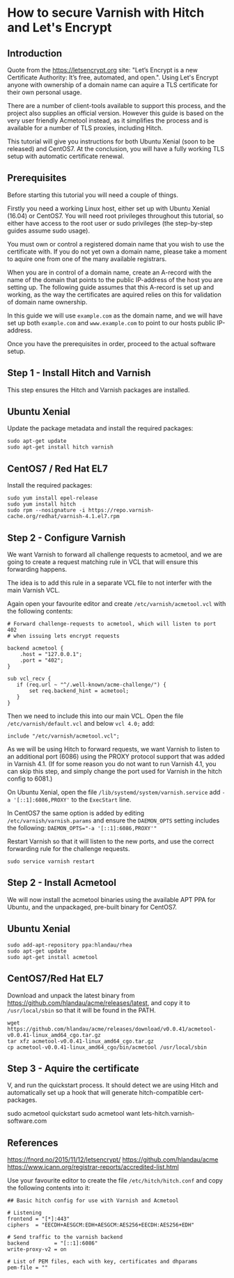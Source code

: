 How to secure Varnish with Hitch and Let's Encrypt
==================================================

Introduction
------------

Quote from the https://letsencrypt.org site: "Let’s Encrypt is a new
Certificate Authority: It’s free, automated, and open.". Using Let's
Encrypt anyone with ownership of a domain name can aquire a TLS certificate
for their own personal usage.

There are a number of client-tools available to support this process, and
the project also supplies an official version. However this guide is based
on the very user friendly Acmetool instead, as it simplifies the process and
is available for a number of TLS proxies, including Hitch.

This tutorial will give you instructions for both Ubuntu Xenial (soon to be
released) and CentOS7. At the conclusion, you will have a fully working TLS
setup with automatic certificate renewal.

Prerequisites
-------------

Before starting this tutorial you will need a couple of things.

Firstly you need a working Linux host, either set up with Ubuntu Xenial
(16.04) or CentOS7.
You will need root privileges throughout this tutorial, so either have access
to the root user or sudo privileges (the step-by-step guides assume sudo
usage).

You must own or control a registered domain name that you wish to use the
certificate with. If you do not yet own a domain name, please take a moment to
aquire one from one of the many available registrars. 

When you are in control of a domain name, create an A-record with the name of
the domain that points to the public IP-address of the host you are setting up.
The following guide assumes that this A-record is set up and working, as the
way the certificates are aquired relies on this for validation of domain name
ownership.

In this guide we will use ``example.com`` as the domain name, and we will have
set up both ``example.com`` and ``www.example.com`` to point to our hosts
public IP-address.

Once you have the prerequisites in order, proceed to the actual software setup.

Step 1 - Install Hitch and Varnish
----------------------------------

This step ensures the Hitch and Varnish packages are installed.

Ubuntu Xenial
-------------

Update the package metadata and install the required packages:

```
sudo apt-get update
sudo apt-get install hitch varnish
```

CentOS7 / Red Hat EL7
---------------------

Install the required packages:

```
sudo yum install epel-release
sudo yum install hitch
sudo rpm --nosignature -i https://repo.varnish-cache.org/redhat/varnish-4.1.el7.rpm
```

Step 2 - Configure Varnish
--------------------------

We want Varnish to forward all challenge requests to acmetool, and we are
going to create a request matching rule in VCL that will ensure this forwarding
happens.

The idea is to add this rule in a separate VCL file to not interfer with the
main Varnish VCL.

Again open your favourite editor and create ``/etc/varnish/acmetool.vcl`` with
the following contents:

```
# Forward challenge-requests to acmetool, which will listen to port 402
# when issuing lets encrypt requests

backend acmetool {
    .host = "127.0.0.1";
    .port = "402";
}

sub vcl_recv {
   if (req.url ~ "^/.well-known/acme-challenge/") {
       set req.backend_hint = acmetool;
   }
}
```

Then we need to include this into our main VCL.
Open the file ``/etc/varnish/default.vcl`` and below ``vcl 4.0;`` add:
```
include "/etc/varnish/acmetool.vcl";
```

As we will be using Hitch to forward requests, we want Varnish to listen
to an additional port (6086) using the PROXY protocol support that was added
in Varnish 4.1. 
(If for some reason you do not want to run Varnish 4.1, you can skip this
step, and simply change the port used for Varnish in the hitch config to 6081.)

On Ubuntu Xenial, open the file ``/lib/systemd/system/varnish.service`` 
add ``-a '[::1]:6086,PROXY'`` to the ``ExecStart`` line.

In CentOS7 the same option is added by editing ``/etc/varnish/varnish.params``
and ensure the ``DAEMON_OPTS`` setting includes the following:
``DAEMON_OPTS="-a '[::1]:6086,PROXY'"`` 

Restart Varnish so that it will listen to the new ports, and use the correct
forwarding rule for the challenge requests.
```
sudo service varnish restart
```


Step 2 - Install Acmetool
-------------------------

We will now install the acmetool binaries using the available APT PPA for
Ubuntu, and the unpackaged, pre-built binary for CentOS7.

Ubuntu Xenial
-------------

```
sudo add-apt-repository ppa:hlandau/rhea
sudo apt-get update
sudo apt-get install acmetool
```

CentOS7/Red Hat EL7
-------------------

Download and unpack the latest binary from 
https://github.com/hlandau/acme/releases/latest, and copy it to 
``/usr/local/sbin`` so that it will be found in the PATH.

```
wget https://github.com/hlandau/acme/releases/download/v0.0.41/acmetool-v0.0.41-linux_amd64_cgo.tar.gz
tar xfz acmetool-v0.0.41-linux_amd64_cgo.tar.gz
cp acmetool-v0.0.41-linux_amd64_cgo/bin/acmetool /usr/local/sbin
```

Step 3 - Aquire the certificate
-------------------------------

V, and run the quickstart process. It should detect we are using Hitch and automatically set up a
hook that will generate hitch-compatible cert-packages.


sudo acmetool quickstart
sudo acmetool want lets-hitch.varnish-software.com


References
----------

https://fnord.no/2015/11/12/letsencrypt/
https://github.com/hlandau/acme
https://www.icann.org/registrar-reports/accredited-list.html







Use your favourite editor to create the file ``/etc/hitch/hitch.conf`` and copy the following 
contents into it:

```
## Basic hitch config for use with Varnish and Acmetool

# Listening
frontend = "[*]:443"
ciphers  = "EECDH+AESGCM:EDH+AESGCM:AES256+EECDH:AES256+EDH"

# Send traffic to the varnish backend
backend        = "[::1]:6086"
write-proxy-v2 = on

# List of PEM files, each with key, certificates and dhparams
pem-file = ""
```

